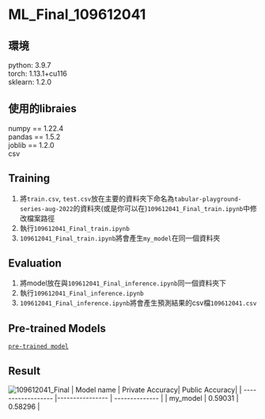 # ML_Final_109612041

## 環境
 python:  3.9.7  
 torch:   1.13.1+cu116  
 sklearn: 1.2.0  
## 使用的libraies
 numpy == 1.22.4  
 pandas == 1.5.2  
 joblib == 1.2.0  
 csv  
## Training
 1. 將`train.csv`, `test.csv`放在主要的資料夾下命名為`tabular-playground-series-aug-2022`的資料夾(或是你可以在)`109612041_Final_train.ipynb`中修改檔案路徑  
 2. 執行`109612041_Final_train.ipynb`  
 3. `109612041_Final_train.ipynb`將會產生`my_model`在同一個資料夾  
## Evaluation
 1. 將model放在與`109612041_Final_inference.ipynb`同一個資料夾下
 2. 執行`109612041_Final_inference.ipynb`  
 3. `109612041_Final_inference.ipynb`將會產生預測結果的csv檔`109612041.csv`  
## Pre-trained Models 
[ `pre-trained model`](https://drive.google.com/file/d/1FYc74MSekEqXtqDeYGk58zxb8uQRCBTe/view?usp=share_link)  
## Result
![109612041_Final](https://user-images.githubusercontent.com/103819868/211599424-db164f82-90cc-4689-a99f-cb1ff02bb17c.jpg)
| Model name         | Private Accuracy| Public Accuracy|
| ------------------ |---------------- | -------------- |
|      my_model      |     0.59031     |     0.58296    |
